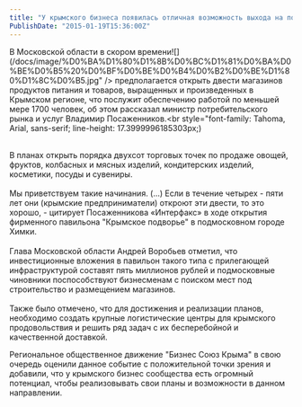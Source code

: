 ```yaml
---
title: "У крымского бизнеса появилась отличная возможность выхода на подмосковный рынок продуктов" 
PublishDate: "2015-01-19T15:36:00Z" 
--- 
```

 В Московской области в скором времени![](/docs/image/%D0%BA%D1%80%D1%8B%D0%BC%D1%81%D0%BA%D0%BE%D0%B5%20%D0%BF%D0%BE%D0%B4%D0%B2%D0%BE%D1%80%D1%8C%D0%B5.jpg" /> предполагается открыть двести магазинов продуктов питания и товаров, выращенных и произведенных в Крымском регионе, что послужит обеспечению работой по меньшей мере 1700 человек, об этом рассказал министр потребительского рынка и услуг Владимир Посаженников.<br style="font-family: Tahoma, Arial, sans-serif; line-height: 17.3999996185303px;)


<br style="font-family: Tahoma, Arial, sans-serif; line-height: 17.3999996185303px;" />
В планах открыть порядка двухсот торговых точек по продаже овощей, фруктов, колбасных и мясных изделий, кондитерских изделий, косметики, посуды и сувениры.<br style="font-family: Tahoma, Arial, sans-serif; line-height: 17.3999996185303px;" />
<br style="font-family: Tahoma, Arial, sans-serif; line-height: 17.3999996185303px;" />
Мы приветствуем такие начинания. (...) Если в течение четырех - пяти лет они (крымские предприниматели) откроют эти двести, то это хорошо, - цитирует Посаженникова &laquo;Интерфакс&raquo; в ходе открытия фирменного павильона &quot;Крымское подворье&quot; в подмосковном городе Химки.<br style="font-family: Tahoma, Arial, sans-serif; line-height: 17.3999996185303px;" />
<br style="font-family: Tahoma, Arial, sans-serif; line-height: 17.3999996185303px;" />
Глава Московской области Андрей Воробьев отметил, что инвестиционные вложения в павильон такого типа с прилегающей инфраструктурой составят пять миллионов рублей и подмосковные чиновники поспособствуют бизнесменам с поиском мест под строительство и размещением магазинов.<br style="font-family: Tahoma, Arial, sans-serif; line-height: 17.3999996185303px;" />
<br style="font-family: Tahoma, Arial, sans-serif; line-height: 17.3999996185303px;" />
Также было отмечено, что для достижения и реализации планов, необходимо создать крупные логистические центры для крымского продовольствия и решить ряд задач с их бесперебойной и качественной доставкой.<br style="font-family: Tahoma, Arial, sans-serif; line-height: 17.3999996185303px;" />


Региональное общественное движение &quot;Бизнес Союз Крыма&quot; в свою очередь оценили данное событие с положительной точки зрения и добавили, что у крымского бизнес сообщества есть огромный потенциал, чтобы реализовывать свои планы и возможности в данном направлении.
